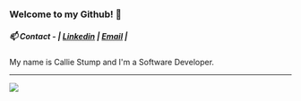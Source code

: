 ### Welcome to my Github! 👋

##### 📫 Contact - | [Linkedin](https://www.linkedin.com/in/callie-stump/) | [Email](mailto:callie@stu.mp) |
<p>My name is Callie Stump and I'm a Software Developer.</p>
<hr />
<img align="center" src="https://github-readme-stats.vercel.app/api?username=calliestump&show_icons=true&theme=nord" />
